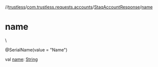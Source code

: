//[trustless](../../../index.md)/[com.trustless.requests.accounts](../index.md)/[StaqAccountResponse](index.md)/[name](name.md)

# name

\

@SerialName(value = &quot;Name&quot;)

val [name](name.md): [String](https://kotlinlang.org/api/latest/jvm/stdlib/kotlin/-string/index.html)
